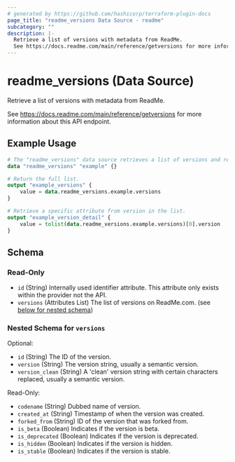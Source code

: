 ```yaml
---
# generated by https://github.com/hashicorp/terraform-plugin-docs
page_title: "readme_versions Data Source - readme"
subcategory: ""
description: |-
  Retrieve a list of versions with metadata from ReadMe.
  See https://docs.readme.com/main/reference/getversions for more information about this API endpoint.
---
```


# readme_versions (Data Source)

Retrieve a list of versions with metadata from ReadMe.

See <https://docs.readme.com/main/reference/getversions> for more information about this API endpoint.

## Example Usage

```terraform
# The "readme_versions" data source retrieves a list of versions and returns summarized metadata.
data "readme_versions" "example" {}

# Return the full list.
output "example_versions" {
    value = data.readme_versions.example.versions
}

# Retrieve a specific attribute from version in the list.
output "example_version_detail" {
    value = tolist(data.readme_versions.example.versions)[0].version
}
```

<!-- schema generated by tfplugindocs -->
## Schema

### Read-Only

- `id` (String) Internally used identifier attribute. This attribute only exists within the provider not the API.
- `versions` (Attributes List) The list of versions on ReadMe.com. (see [below for nested schema](#nestedatt--versions))

<a id="nestedatt--versions"></a>
### Nested Schema for `versions`

Optional:

- `id` (String) The ID of the version.
- `version` (String) The version string, usually a semantic version.
- `version_clean` (String) A 'clean' version string with certain characters replaced, usually a semantic version.

Read-Only:

- `codename` (String) Dubbed name of version.
- `created_at` (String) Timestamp of when the version was created.
- `forked_from` (String) ID of the version that was forked from.
- `is_beta` (Boolean) Indicates if the version is beta.
- `is_deprecated` (Boolean) Indicates if the version is deprecated.
- `is_hidden` (Boolean) Indicates if the version is hidden.
- `is_stable` (Boolean) Indicates if the version is stable.


